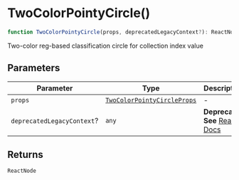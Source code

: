 # TwoColorPointyCircle()

```ts
function TwoColorPointyCircle(props, deprecatedLegacyContext?): ReactNode;
```

Two-color reg-based classification circle for collection index value

## Parameters

| Parameter                  | Type                                                                      | Description                                                                                                                       |
| -------------------------- | ------------------------------------------------------------------------- | --------------------------------------------------------------------------------------------------------------------------------- |
| `props`                    | [`TwoColorPointyCircleProps`](../interfaces/TwoColorPointyCircleProps.md) | -                                                                                                                                 |
| `deprecatedLegacyContext`? | `any`                                                                     | **Deprecated** **See** [React Docs](https://legacy.reactjs.org/docs/legacy-context.html#referencing-context-in-lifecycle-methods) |

## Returns

`ReactNode`
